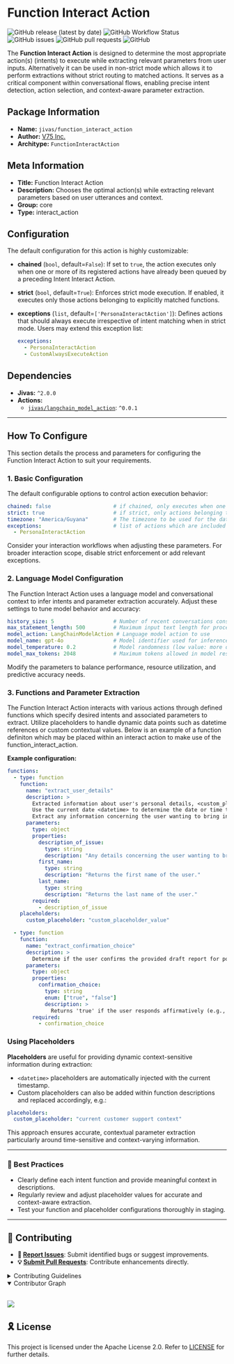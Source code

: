 # Function Interact Action

![GitHub release (latest by date)](https://img.shields.io/github/v/release/TrueSelph/function_interact_action)
![GitHub Workflow Status](https://img.shields.io/github/actions/workflow/status/TrueSelph/function_interact_action/test-function_interact_action.yaml)
![GitHub issues](https://img.shields.io/github/issues/TrueSelph/function_interact_action)
![GitHub pull requests](https://img.shields.io/github/issues-pr/TrueSelph/function_interact_action)
![GitHub](https://img.shields.io/github/license/TrueSelph/function_interact_action)

The **Function Interact Action** is designed to determine the most appropriate action(s) (intents) to execute while extracting relevant parameters from user inputs. Alternatively it can be used in non-strict mode which allows it to perform extractions without strict routing to matched actions. It serves as a critical component within conversational flows, enabling precise intent detection, action selection, and context-aware parameter extraction.

## Package Information

- **Name:** `jivas/function_interact_action`
- **Author:** [V75 Inc.](https://v75inc.com/)
- **Architype:** `FunctionInteractAction`

## Meta Information

- **Title:** Function Interact Action
- **Description:** Chooses the optimal action(s) while extracting relevant parameters based on user utterances and context.
- **Group:** core
- **Type:** interact_action

## Configuration

The default configuration for this action is highly customizable:

- **chained** (`bool`, default=`False`):
  If set to `true`, the action executes only when one or more of its registered actions have already been queued by a preceding Intent Interact Action.

- **strict** (`bool`, default=`True`):
  Enforces strict mode execution. If enabled, it executes only those actions belonging to explicitly matched functions.

- **exceptions** (`list`, default=`['PersonaInteractAction']`):
  Defines actions that should always execute irrespective of intent matching when in strict mode. Users may extend this exception list:
  ```yaml
  exceptions:
    - PersonaInteractAction
    - CustomAlwaysExecuteAction
  ```

## Dependencies

- **Jivas:** `^2.0.0`
- **Actions:**
  - [`jivas/langchain_model_action`](https://github.com/jivas/langchain_model_action): `^0.0.1`

---

## How To Configure

This section details the process and parameters for configuring the Function Interact Action to suit your requirements.

### 1. Basic Configuration

The default configurable options to control action execution behavior:

```yaml
chained: false                    # if chained, only executes when one of its actions added by the intent interact action is queued.
strict: true                      # if strict, only actions belonging to matched functions will be executed.
timezone: "America/Guyana"        # The timezone to be used for the datetime placeholder
exceptions:                       # list of actions which are included in intent, regardless
  - PersonaInteractAction
```

Consider your interaction workflows when adjusting these parameters. For broader interaction scope, disable strict enforcement or add relevant exceptions.

### 2. Language Model Configuration

The Function Interact Action uses a language model and conversational context to infer intents and parameter extraction accurately. Adjust these settings to tune model behavior and accuracy:

```yaml
history_size: 5                   # Number of recent conversations considered
max_statement_length: 500         # Maximum input text length for processing
model_action: LangChainModelAction # Language model action to use
model_name: gpt-4o                # Model identifier used for inference
model_temperature: 0.2            # Model randomness (low value: more deterministic)
model_max_tokens: 2048            # Maximum tokens allowed in model responses
```

Modify the parameters to balance performance, resource utilization, and predictive accuracy needs.

### 3. Functions and Parameter Extraction

The Function Interact Action interacts with various actions through defined functions which specify desired intents and associated parameters to extract. Utilize placeholders to handle dynamic data points such as datetime references or custom contextual values. Below is an example of a function definiton which may be placed within an interact action to make use of the function_interact_action.

**Example configuration:**

```yaml
functions:
  - type: function
    function:
      name: "extract_user_details"
      description: >
        Extracted information about user's personal details, <custom_placeholder>, request for a specific service or scheduling preferences.
        Use the current date <datetime> to determine the date or time the user references.
        Extract any information concerning the user wanting to bring in a machine or vehicle.
      parameters:
        type: object
        properties:
          description_of_issue:
            type: string
            description: "Any details concerning the user wanting to bring in a machine or vehicle."
          first_name:
            type: string
            description: "Returns the first name of the user."
          last_name:
            type: string
            description: "Returns the last name of the user."
        required:
          - description_of_issue
    placeholders:
      custom_placeholder: "custom_placeholder_value"

  - type: function
    function:
      name: "extract_confirmation_choice"
      description: >
        Determine if the user confirms the provided draft report for posting or cancels. Handles affirmatives (e.g., 'yes', 'post it', 'send now', 'sure') and negatives (e.g., 'no', 'cancel', 'nevermind', 'nah').
      parameters:
        type: object
        properties:
          confirmation_choice:
            type: string
            enum: ["true", "false"]
            description: >
              Returns 'true' if the user responds affirmatively (e.g., 'yes', 'ok'). Returns 'false' for negatives (e.g., 'no', 'cancel', 'nah', 'nevermind').
        required:
          - confirmation_choice
```

### Using Placeholders

**Placeholders** are useful for providing dynamic context-sensitive information during extraction:

- `<datetime>` placeholders are automatically injected with the current timestamp.
- Custom placeholders can also be added within function descriptions and replaced accordingly, e.g.:

```yaml
placeholders:
  custom_placeholder: "current customer support context"
```

This approach ensures accurate, contextual parameter extraction particularly around time-sensitive and context-varying information.

---

### 🌟 Best Practices

- Clearly define each intent function and provide meaningful context in descriptions.
- Regularly review and adjust placeholder values for accurate and context-aware extraction.
- Test your function and placeholder configurations thoroughly in staging.

---

## 🔰 Contributing

- **🐛 [Report Issues](https://github.com/TrueSelph/function_interact_action/issues)**: Submit identified bugs or suggest improvements.
- **💡 [Submit Pull Requests](https://github.com/TrueSelph/function_interact_action/blob/main/CONTRIBUTING.md)**: Contribute enhancements directly.

<details closed>
<summary>Contributing Guidelines</summary>

1. **Fork the Repository**: Start by forking the project repository to your GitHub account.
2. **Clone Locally**: Clone the forked repository to your local machine using a git client.
   ```sh
   git clone https://github.com/TrueSelph/function_interact_action
   ```
3. **Create a New Branch**: Always work on a new branch, giving it a descriptive name.
   ```sh
   git checkout -b new-feature-x
   ```
4. **Make Your Changes**: Develop and test your changes locally.
5. **Commit Your Changes**: Commit with a clear message describing your updates.
   ```sh
   git commit -m 'Implemented new feature x.'
   ```
6. **Push to GitHub**: Push the changes to your forked repository.
   ```sh
   git push origin new-feature-x
   ```
7. **Submit a Pull Request**: Create a PR against the original project repository. Clearly describe the changes and their motivations.
8. **Review**: Once your PR is reviewed and approved, it will be merged into the main branch. Congratulations on your contribution!
</details>

<details open>
<summary>Contributor Graph</summary>
<br>
<p align="left">
    <a href="https://github.com/TrueSelph/function_interact_action/graphs/contributors">
        <img src="https://contrib.rocks/image?repo=TrueSelph/function_interact_action" />
   </a>
</p>
</details>

## 🎗 License

This project is licensed under the Apache License 2.0. Refer to [LICENSE](../LICENSE) for further details.